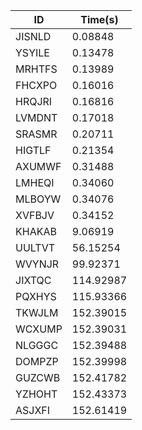 |ID|Time(s)|
|-|-|
|JISNLD|0.08848|
|YSYILE|0.13478|
|MRHTFS|0.13989|
|FHCXPO|0.16016|
|HRQJRI|0.16816|
|LVMDNT|0.17018|
|SRASMR|0.20711|
|HIGTLF|0.21354|
|AXUMWF|0.31488|
|LMHEQI|0.34060|
|MLBOYW|0.34076|
|XVFBJV|0.34152|
|KHAKAB|9.06919|
|UULTVT|56.15254|
|WVYNJR|99.92371|
|JIXTQC|114.92987|
|PQXHYS|115.93366|
|TKWJLM|152.39015|
|WCXUMP|152.39031|
|NLGGGC|152.39488|
|DOMPZP|152.39998|
|GUZCWB|152.41782|
|YZHOHT|152.43373|
|ASJXFI|152.61419|
